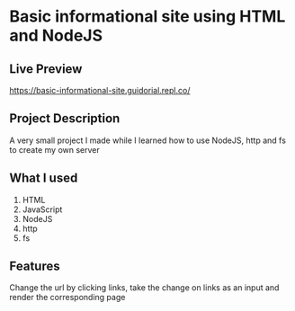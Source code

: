 # Basic informational site using HTML and NodeJS

## Live Preview

https://basic-informational-site.guidorial.repl.co/

## Project Description

A very small project I made while I learned how to use NodeJS, http and fs to create my own server

## What I used

1. HTML
2. JavaScript
3. NodeJS
4. http
5. fs

## Features

Change the url by clicking links, take the change on links as an input and render the corresponding page
